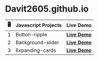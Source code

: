 # Davit2605.github.io

| 🖥️ | Javascript Projects | Live Demo                                                       |
|:---:|---------------------|:---------------------------------------------------------------:|
| 1   | Button-ripple       | **[Live Demo](https://davit2605.github.io/button-ripple/)**     |
| 2   | Background-slider   | **[Live Demo](https://davit2605.github.io/background-slider/)** |
| 3   | Expanding-cards     | **[Live Demo](https://davit2605.github.io/expanding-cards/)**   |
